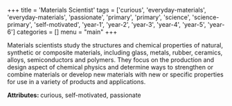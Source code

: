 +++
title = 'Materials Scientist'
tags = ['curious', 'everyday-materials', 'everyday-materials', 'passionate', 'primary', 'primary', 'science', 'science-primary', 'self-motivated', 'year-1', 'year-2', 'year-3', 'year-4', 'year-5', 'year-6']
categories = []
menu = "main"
+++

Materials scientists study the structures and chemical properties of natural, synthetic or composite materials, including glass, metals, rubber, ceramics, alloys, semiconductors and polymers. They focus on the production and design aspect of chemical physics and determine ways to strengthen or combine materials or develop new materials with new or specific properties for use in a variety of products and applications.

<strong>Attributes: </strong>curious, self-motivated, passionate
